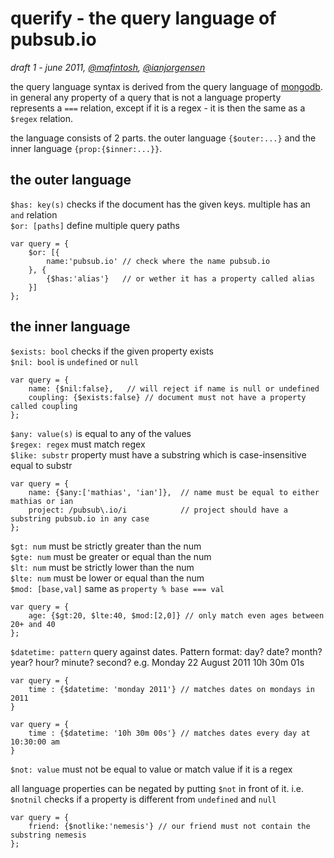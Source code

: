 # querify - the query language of pubsub.io

*draft 1 - june 2011, [@mafintosh](http://twitter.com/mafintosh), [@ianjorgensen](http://twitter.com/ianjorgensen)*

the query language syntax is derived from the query language of [mongodb](http://mongodb.com).  
in general any property of a query that is not a language property represents a `===` relation,
except if it is a regex - it is then the same as a `$regex` relation.

the language consists of 2 parts. the outer language `{$outer:...}` and the inner language `{prop:{$inner:...}}`.

## the outer language
`$has: key(s)` checks if the document has the given keys. multiple has an `and` relation	
`$or: [paths]` define multiple query paths

	var query = {
		$or: [{
			name:'pubsub.io' // check where the name pubsub.io
		}, {
			{$has:'alias'}   // or wether it has a property called alias
		}]
	};

## the inner language

`$exists: bool`    checks if the given property exists  
`$nil: bool`       is `undefined` or `null`  

	var query = {
		name: {$nil:false},   // will reject if name is null or undefined
		coupling: {$exists:false} // document must not have a property called coupling
	};
	
`$any: value(s)`   is equal to any of the values  
`$regex: regex`    must match regex  
`$like: substr`    property must have a substring which is case-insensitive equal to substr  

	var query = {
		name: {$any:['mathias', 'ian']},  // name must be equal to either mathias or ian
		project: /pubsub\.io/i            // project should have a substring pubsub.io in any case
	};
	
`$gt: num`         must be strictly greater than the num  
`$gte: num`        must be greater or equal than the num  
`$lt: num`         must be strictly lower than the num  
`$lte: num`        must be lower or equal than the num  
`$mod: [base,val]` same as `property % base === val`  

	var query = {
		age: {$gt:20, $lte:40, $mod:[2,0]} // only match even ages between 20+ and 40		
	};

`$datetime: pattern`	query against dates. Pattern format: day? date? month? year? hour? minute? second? e.g. Monday 22 August 2011 10h 30m 01s
	
	var query = {
		time : {$datetime: 'monday 2011'} // matches dates on mondays in 2011
	}
	
	var query = {
		time : {$datetime: '10h 30m 00s'} // matches dates every day at 10:30:00 am 
	}
`$not: value`      must not be equal to value or match value if it is a regex  
	
all language properties can be negated by putting `$not` in front of it.
i.e. `$notnil` checks if a property is different from `undefined` and `null`

	var query = {
		friend: {$notlike:'nemesis'} // our friend must not contain the substring nemesis
	};
